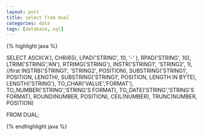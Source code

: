 ```yaml
---
layout: post
title: select from dual
categories: data
tags: [database, sql]
---
```


{% highlight java %}

SELECT
ASCII('A'),
CHR(65),
LPAD('STRING', 10, '-' ),
RPAD('STRING', 10),
LTRIM('STRING','AN'),
RTRIMG('STRING'),
INSTR('STRING1', 'STRING2', 1), //first
INSTRB('STRING1', 'STRING2', POSITION),
SUBSTRING('STRING1', POSITION, LENGTH),
SUBSTRING('STRING1', POSITION, LENGTH IN BYTE),
LENGTH('STRING'),
TO_CHAR('VALUE','FORMAT'),
TO_NUMBER('STRING','STRING'S FORMAT),
TO_DATE('STRING','STRING'S FORMAT),
ROUND(NUMBER, POSITION),
CEIL(NUMBER),
TRUNC(NUMBER, POSITION)

FROM DUAL;

{% endhighlight java %}
